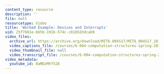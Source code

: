 ```yaml
---
content_type: resource
description: ''
file: null
resourcetype: Video
title: 'Worked Example: Devices and Interrupts'
uid: 25f7681e-6b5b-191b-574c-c8185d3dcab9
video_files:
  archive_url: https://archive.org/download/MIT6.004S17/MIT6_004S17_18-02-08-01_300k.mp4
  video_captions_file: /courses/6-004-computation-structures-spring-2017/2d06d3c162fd5802829bec10dacaf59b_0aMDzMhf528.vtt
  video_thumbnail_file: null
  video_transcript_file: /courses/6-004-computation-structures-spring-2017/a8361fb0250a5a4b7147224d9b30cf03_0aMDzMhf528.pdf
video_metadata:
  youtube_id: 0aMDzMhf528
---
```

